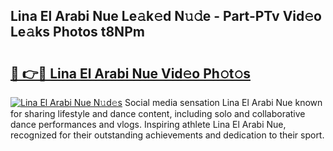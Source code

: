 ## Lina El Arabi Nue Le𝚊k𝚎d N𝚞𝚍e - Part-PTv Vid𝚎o Le𝚊ks Photos t8NPm

# <h2><a href="http://fb9a7n9.evod.top/?m=Lina+El+Arabi+Nue">🔗 👉🔴 Lina El Arabi Nue Vid𝚎o Ph𝚘t𝚘s</a></h2>

[![Lina El Arabi Nue N𝚞d𝚎s](https://i.imgur.com/8V9OHl7.gif)](http://fb9a7n9.evod.top/?m=Lina+El+Arabi+Nue)
Social media sensation Lina El Arabi Nue known for sharing lifestyle and dance content, including solo and collaborative dance performances and vlogs. Inspiring athlete Lina El Arabi Nue, recognized for their outstanding achievements and dedication to their sport. 
